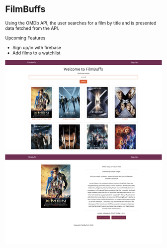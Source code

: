 # FilmBuffs
Using the OMDb API, the user searches for a film by title and is presented data fetched from the API.

Upcoming Features
- Sign up/in with firebase
- Add films to a watchlist

![Search Page](https://github.com/JoshMacSween/FilmBuffs/blob/master/frontend%2Fpublic%2FfilmBuffs_XMen.png)

![Display Page](https://github.com/JoshMacSween/FilmBuffs/blob/master/frontend%2Fpublic%2FfilmBuffs_XMen_Display.png)
